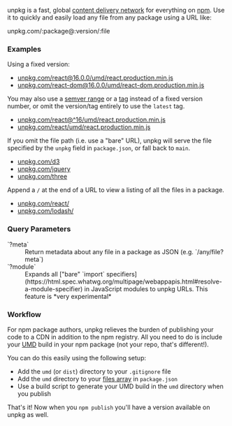 unpkg is a fast, global [content delivery network](https://en.wikipedia.org/wiki/Content_delivery_network) for everything on [npm](https://www.npmjs.com/). Use it to quickly and easily load any file from any package using a URL like:

<div class="home-example">unpkg.com/:package@:version/:file</div>

### Examples

Using a fixed version:

  * [unpkg.com/react@16.0.0/umd/react.production.min.js](/react@16.0.0/umd/react.production.min.js)
  * [unpkg.com/react-dom@16.0.0/umd/react-dom.production.min.js](/react-dom@16.0.0/umd/react-dom.production.min.js)

You may also use a [semver range](https://docs.npmjs.com/misc/semver) or a [tag](https://docs.npmjs.com/cli/dist-tag) instead of a fixed version number, or omit the version/tag entirely to use the `latest` tag.

  * [unpkg.com/react@^16/umd/react.production.min.js](/react@^16/umd/react.production.min.js)
  * [unpkg.com/react/umd/react.production.min.js](/react/umd/react.production.min.js)

If you omit the file path (i.e. use a "bare" URL), unpkg will serve the file specified by the `unpkg` field in `package.json`, or fall back to `main`.

  * [unpkg.com/d3](/d3)
  * [unpkg.com/jquery](/jquery)
  * [unpkg.com/three](/three)

Append a `/` at the end of a URL to view a listing of all the files in a package.

  * [unpkg.com/react/](/react/)
  * [unpkg.com/lodash/](/lodash/)

### Query Parameters

<dl>
  <dt>`?meta`</dt>
  <dd>Return metadata about any file in a package as JSON (e.g. `/any/file?meta`)</dd>

  <dt>`?module`</dt>
  <dd>Expands all ["bare" `import` specifiers](https://html.spec.whatwg.org/multipage/webappapis.html#resolve-a-module-specifier) in JavaScript modules to unpkg URLs. This feature is *very experimental*</dd>
</dl>

### Workflow

For npm package authors, unpkg relieves the burden of publishing your code to a CDN in addition to the npm registry. All you need to do is include your [UMD](https://github.com/umdjs/umd) build in your npm package (not your repo, that's different!).

You can do this easily using the following setup:

  * Add the `umd` (or `dist`) directory to your `.gitignore` file
  * Add the `umd` directory to your [files array](https://docs.npmjs.com/files/package.json#files) in `package.json`
  * Use a build script to generate your UMD build in the `umd` directory when you publish

That's it! Now when you `npm publish` you'll have a version available on unpkg as well.
